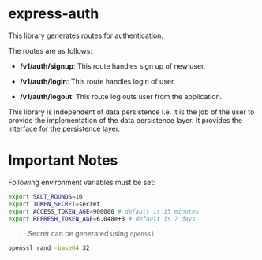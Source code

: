 # express-auth

This library generates routes for authentication.

The routes are as follows:

- **/v1/auth/signup**: This route handles sign up of new user.

- **/v1/auth/login**: This route handles login of user.

- **/v1/auth/logout**: This route log outs user from the application.

This library is independent of data persistence i.e. it is the job of the user to provide the implementation of the data persistence layer. It provides the interface for the persistence layer.

# Important Notes

Following environment variables must be set:

```bash
export SALT_ROUNDS=10
export TOKEN_SECRET=secret
export ACCESS_TOKEN_AGE=900000 # default is 15 minutes
export REFRESH_TOKEN_AGE=6.048e+8 # default is 7 days
```

> Secret can be generated using `openssl`

```bash
openssl rand -base64 32
```
